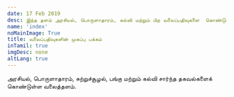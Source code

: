 ```yaml
---
date: 17 Feb 2019
desc: இந்த தளம் அரசியல், பொருளாதாரம், கல்வி மற்றும் பிற வலைப்பதிவுகளை  கொண்டுள்ளது
name: 'index'
noMainImage: True
title: வலைப்பதிவுகளின் முகப்பு பக்கம்
inTamil: true
imgDesc: none
altLang: true
---
```

அரசியல், பொருளாதாரம், சுற்றுச்சூழல், பங்கு மற்றும் கல்வி சார்ந்த தகவல்களைக் கொண்டுள்ள வலைத்தளம்.
